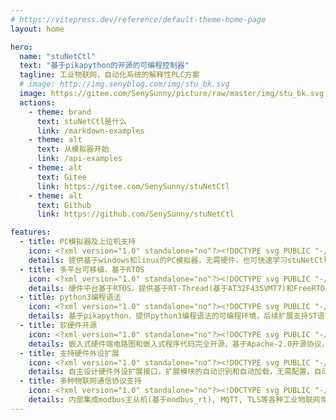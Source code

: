 ```yaml
---
# https://vitepress.dev/reference/default-theme-home-page
layout: home

hero:
  name: "stuNetCtl"
  text: "基于pikapython的开源的可编程控制器"
  tagline: 工业物联网，自动化系统的解释性PLC方案
  # image: http://img.senyblog.com/img/stu_bk.svg
  image: https://gitee.com/SenySunny/picture/raw/master/img/stu_bk.svg
  actions:
    - theme: brand
      text: stuNetCtl是什么
      link: /markdown-examples
    - theme: alt
      text: 从模拟器开始
      link: /api-examples
    - theme: alt
      text: Gitee
      link: https://gitee.com/SenySunny/stuNetCtl
    - theme: alt
      text: Github
      link: https://github.com/SenySunny/stuNetCtl

features:
  - title: PC模拟器及上位机支持
    icon: <?xml version="1.0" standalone="no"?><!DOCTYPE svg PUBLIC "-//W3C//DTD SVG 1.1//EN" "http://www.w3.org/Graphics/SVG/1.1/DTD/svg11.dtd"><svg t="1715659004787" class="icon" viewBox="0 0 1025 1024" version="1.1" xmlns="http://www.w3.org/2000/svg" p-id="14301" xmlns:xlink="http://www.w3.org/1999/xlink" width="75.0732421875" height="75"><path d="M302.327525 504.7808l-146.944-88.064c-11.776-7.168-27.136-3.328-34.048 8.448-7.168 11.776-3.328 27.136 8.448 34.304l146.944 88.064c11.776 7.168 27.136 3.328 34.048-8.704C317.943525 527.0272 314.103525 511.6672 302.327525 504.7808zM458.999525 1020.8768c5.888 1.792 12.544 1.28 18.688-2.304C472.055525 1021.6448 465.399525 1022.6688 458.999525 1020.8768zM302.327525 504.7808l-146.944-88.064c-11.776-7.168-27.136-3.328-34.048 8.448-7.168 11.776-3.328 27.136 8.448 34.304l146.944 88.064c11.776 7.168 27.136 3.328 34.048-8.704C317.943525 527.0272 314.103525 511.6672 302.327525 504.7808zM302.327525 504.7808l-146.944-88.064c-11.776-7.168-27.136-3.328-34.048 8.448-7.168 11.776-3.328 27.136 8.448 34.304l146.944 88.064c11.776 7.168 27.136 3.328 34.048-8.704C317.943525 527.0272 314.103525 511.6672 302.327525 504.7808zM302.327525 504.7808l-146.944-88.064c-11.776-7.168-27.136-3.328-34.048 8.448-7.168 11.776-3.328 27.136 8.448 34.304l146.944 88.064c11.776 7.168 27.136 3.328 34.048-8.704C317.943525 527.0272 314.103525 511.6672 302.327525 504.7808zM302.327525 504.7808l-146.944-88.064c-11.776-7.168-27.136-3.328-34.048 8.448-7.168 11.776-3.328 27.136 8.448 34.304l146.944 88.064c11.776 7.168 27.136 3.328 34.048-8.704C317.943525 527.0272 314.103525 511.6672 302.327525 504.7808zM302.327525 504.7808l-146.944-88.064c-11.776-7.168-27.136-3.328-34.048 8.448-7.168 11.776-3.328 27.136 8.448 34.304l146.944 88.064c11.776 7.168 27.136 3.328 34.048-8.704C317.943525 527.0272 314.103525 511.6672 302.327525 504.7808z" fill="#515151" p-id="14302"></path><path d="M477.687525 1018.5472c-6.144 3.584-12.8 4.096-18.688 2.304C465.399525 1022.6688 472.055525 1021.6448 477.687525 1018.5472z" fill="#515151" p-id="14303"></path><path d="M490.641125 954.112 490.641125 511.744l389.632-221.184 39.8848-24.1664c7.9872-5.1968 9.4976-11.8016 10.5472-16.5376 1.024-9.728-3.584-19.968-13.568-25.088l-440.32-220.16c-7.168-3.584-15.36-3.584-22.528 0l-440.32 220.16C-2.414875 235.52 0.145125 259.328 0.145125 261.888l0 469.76c0 8.704 4.608 16.896 12.032 21.504 0 0 430.848 260.352 438.272 263.68 15.104 7.424 24.576 5.376 31.744 1.792l143.36-82.944c12.288-7.168 16.384-22.784 9.216-35.072-6.912-12.288-22.784-16.384-34.816-9.472l-99.072 57.6 0-0.256L490.641125 954.112M440.465125 511.744l0 441.088L50.065125 717.568l0-427.52L440.465125 511.744zM465.553125 468.224 78.225125 248.576l387.328-193.536 387.328 193.536L465.553125 468.224z" fill="#515151" p-id="14304"></path><path d="M812.945125 917.376l201.984-121.344c5.632-3.584 9.216-9.728 9.216-16.64l0-222.464c0-7.8336-5.888-13.312-12.288-16.384l-5.12-2.56c-0.512-0.256-1.28-0.256-1.792-0.256l1.536 0-196.352-98.048c-5.376-2.56-11.776-2.56-17.152 0l-196.096 98.048c-14.336 5.504-17.92 17.792-17.92 24.704l0 216.96c0 6.912 3.584 13.056 9.472 16.64 0 0 200.1664 120.0896 201.1904 120.3456C789.623525 916.4032 801.553125 925.2352 812.945125 917.376zM782.481125 868.224l-165.12-99.584 0-178.944 165.12 93.44L782.481125 868.224zM801.681125 650.112l-161.024-91.392 161.024-80.384 160.768 80.384L801.681125 650.112zM985.745125 768.64l-164.864 99.328 0-184.832 164.864-93.44L985.745125 768.64z" fill="#515151" p-id="14305"></path></svg>
    details: 提供基于windows和linux的PC模拟器，无需硬件，也可快速学习stuNetCtl的python编程。上位机基于终端运行，可集成进VSCode编程下载，集成开发环境Stu Studio正在开发中......
  - title: 多平台可移植，基于RTOS
    icon: <?xml version="1.0" standalone="no"?><!DOCTYPE svg PUBLIC "-//W3C//DTD SVG 1.1//EN" "http://www.w3.org/Graphics/SVG/1.1/DTD/svg11.dtd"><svg t="1715658968803" class="icon" viewBox="0 0 1024 1024" version="1.1" xmlns="http://www.w3.org/2000/svg" p-id="13199" xmlns:xlink="http://www.w3.org/1999/xlink" width="75" height="75"><path d="M160.362667 298.666667c70.506667 0 105.749333 41.749333 105.749333 125.226666 0 25.173333-3.818667 46.549333-11.456 64.128-7.637333 17.578667-21.056 31.786667-40.256 42.56L279.04 725.333333h-63.445333l-55.829334-182.186666H123.946667V725.333333H64V298.666667h96.362667z m315.797333 0v57.536h-68.821333V725.333333h-59.477334V356.202667H279.04V298.666667h197.12zM155.072 356.202667h-31.146667v133.034666h34.090667c10.56 0 18.986667-1.493333 25.258667-4.501333a34.56 34.56 0 0 0 14.677333-12.885333c3.136-5.589333 5.290667-12.48 6.464-20.693334 1.173333-8.170667 1.770667-17.664 1.770667-28.437333 0-10.794667-0.597333-20.266667-1.770667-28.48a57.728 57.728 0 0 0-7.04-21.269333c-7.445333-11.178667-21.546667-16.768-42.304-16.768z m339.008 45.013333c0-16.896 2.88-31.829333 8.64-44.8 5.76-12.970667 13.44-23.765333 23.061333-32.426667a97.024 97.024 0 0 1 31.402667-18.837333A101.781333 101.781333 0 0 1 592.64 298.666667c11.904 0 23.722667 2.154667 35.456 6.485333 11.712 4.309333 22.378667 10.602667 32 18.858667 9.194667 8.64 16.704 19.434667 22.464 32.426666 5.76 12.949333 8.64 27.882667 8.64 44.778667v221.568c0 17.706667-2.88 32.810667-8.64 45.376a93.504 93.504 0 0 1-22.485333 31.253333c-9.6 8.64-20.266667 15.125333-32 19.434667A101.781333 101.781333 0 0 1 592.64 725.333333a101.781333 101.781333 0 0 1-35.456-6.485333 92.138667 92.138667 0 0 1-31.402667-19.434667 89.813333 89.813333 0 0 1-23.04-31.253333c-5.76-12.565333-8.661333-27.690667-8.661333-45.376V401.216z m58.794667 221.568c0 14.549333 3.925333 25.258667 11.818666 32.128 7.872 6.869333 17.194667 10.304 27.946667 10.304s20.074667-3.413333 27.946667-10.304c7.893333-6.869333 11.818667-17.578667 11.818666-32.128V401.216c0-14.549333-3.925333-25.258667-11.818666-32.128a41.130667 41.130667 0 0 0-27.946667-10.304c-10.752 0-20.074667 3.413333-27.946667 10.304-7.893333 6.869333-11.818667 17.578667-11.818666 32.128v221.568zM960 423.04h-62.677333v-13.568c0-13.738667-3.370667-25.621333-10.133334-35.626667-6.762667-10.026667-18.133333-15.04-34.090666-15.04-8.597333 0-15.573333 1.557333-20.906667 4.693334a40.533333 40.533333 0 0 0-12.885333 11.797333c-3.285333 5.12-5.546667 10.901333-6.762667 17.386667a109.013333 109.013333 0 0 0-1.834667 20.330666c0 8.256 0.298667 15.146667 0.917334 20.629334 0.618667 5.504 2.133333 10.410667 4.608 14.72 2.453333 4.330667 6.037333 8.064 10.752 11.2 4.693333 3.157333 11.157333 6.293333 19.349333 9.429333l47.914667 18.282667c13.930667 5.12 25.194667 11.093333 33.792 17.962666 8.618667 6.890667 15.36 14.848 20.266666 23.893334 4.522667 9.408 7.594667 20.117333 9.237334 32.106666 1.642667 11.968 2.453333 25.621333 2.453333 40.96 0 17.664-1.834667 34.069333-5.546667 49.194667-3.669333 15.146667-9.6 27.989333-17.792 38.613333-8.618667 10.986667-19.882667 19.626667-33.792 25.92-13.930667 6.293333-30.933333 9.429333-50.986666 9.429334-15.168 0-29.312-2.56-42.410667-7.68a101.333333 101.333333 0 0 1-33.792-21.205334 103.189333 103.189333 0 0 1-22.421333-31.509333 92.373333 92.373333 0 0 1-8.298667-39.210667v-22.4h62.677333v18.88c0 10.986667 3.370667 20.906667 10.133334 29.76 6.762667 8.832 18.133333 13.248 34.090666 13.248 10.666667 0 18.944-1.472 24.896-4.416 5.930667-2.944 10.538667-7.168 13.824-12.672 3.264-5.504 5.205333-12.074667 5.824-19.733333 0.618667-7.68 0.917333-16.213333 0.917334-25.642667 0-11.008-0.405333-20.053333-1.216-27.093333-0.832-7.082667-2.453333-12.8-4.906667-17.109333a33.92 33.92 0 0 0-11.370667-10.602667 148.266667 148.266667 0 0 0-18.752-8.832l-44.842666-17.685333c-27.029333-10.602667-45.162667-24.661333-54.378667-42.133334-9.216-17.493333-13.824-39.381333-13.824-65.706666 0-15.722667 2.261333-30.656 6.762667-44.8a100.608 100.608 0 0 1 20.266666-36.522667 92.501333 92.501333 0 0 1 32.874667-24.469333c13.312-6.08 29.184-9.130667 47.616-9.130667 15.573333 0 29.802667 2.752 42.709333 8.256a110.314667 110.314667 0 0 1 33.493334 21.802667c18.816 18.858667 28.245333 40.469333 28.245333 64.832v29.44z" fill="#515151" p-id="13200"></path></svg>
    details: 硬件平台基于RTOS，提供基于RT-Thread(基于AT32F435VMT7)和FreeRTOS(基于ESP32S3)的硬件运行平台，支持网络固件下载，可适配云端固件更新功能。用户也可以可自行移植到其他平台。
  - title: python3编程语法
    icon: <?xml version="1.0" standalone="no"?><!DOCTYPE svg PUBLIC "-//W3C//DTD SVG 1.1//EN" "http://www.w3.org/Graphics/SVG/1.1/DTD/svg11.dtd"><svg t="1715658916678" class="icon" viewBox="0 0 1024 1024" version="1.1" xmlns="http://www.w3.org/2000/svg" p-id="11868" id="mx_n_1715658916679" xmlns:xlink="http://www.w3.org/1999/xlink" width="75" height="75"><path d="M1003.2 385.6c-19.2-70.4-51.2-124.8-121.6-124.8h-92.8v108.8c0 83.2-70.4 153.6-153.6 153.6H393.6c-67.2 0-121.6 57.6-121.6 124.8V880c0 67.2 57.6 105.6 121.6 124.8 76.8 22.4 150.4 25.6 241.6 0 60.8-19.2 121.6-54.4 121.6-124.8v-92.8H515.2v-32h363.2c70.4 0 96-51.2 121.6-124.8 28.8-72 28.8-145.6 3.2-244.8zM652.8 851.2c25.6 0 44.8 22.4 44.8 48s-19.2 48-44.8 48c-25.6 0-44.8-22.4-44.8-48 0-28.8 22.4-48 44.8-48zM385.6 494.4h241.6c67.2 0 121.6-57.6 121.6-124.8V137.6c0-67.2-54.4-115.2-121.6-128C544-3.2 457.6-3.2 385.6 9.6c-102.4 19.2-121.6 57.6-121.6 128v92.8h241.6v32H171.2c-70.4 0-134.4 41.6-153.6 124.8-22.4 92.8-22.4 150.4 0 248 16 73.6 57.6 124.8 131.2 124.8h83.2v-112c0-80 70.4-153.6 153.6-153.6z m-16-321.6c-25.6 0-44.8-22.4-44.8-48s19.2-48 44.8-48 44.8 22.4 44.8 48c-1.6 25.6-20.8 48-44.8 48z" fill="#515151" p-id="11869" data-spm-anchor-id="a313x.search_index.0.i18.43193a81gbsWM1" class=""></path></svg>
    details: 基于pikapython，提供python3编程语法的可编程环境，后续扩展支持ST语言编程和IEC61131-3标准支持。
  - title: 软硬件开源
    icon: <?xml version="1.0" standalone="no"?><!DOCTYPE svg PUBLIC "-//W3C//DTD SVG 1.1//EN" "http://www.w3.org/Graphics/SVG/1.1/DTD/svg11.dtd"><svg t="1715659032187" class="icon" viewBox="0 0 1024 1024" version="1.1" xmlns="http://www.w3.org/2000/svg" p-id="15459" xmlns:xlink="http://www.w3.org/1999/xlink" width="75" height="75"><path d="M326.4 317.6h371.2c1.2 0 2.2 0.2 3.2 0.4s2.2 0.6 3.2 1 2 1 3 1.6c1 0.6 1.8 1.4 2.6 2 0.8 0.8 1.4 1.6 2 2.6 0.6 1 1.2 1.8 1.6 3s0.8 2 1 3.2c0.2 1 0.4 2.2 0.4 3.2v371.2c0 1.2-0.2 2.2-0.4 3.2s-0.6 2.2-1 3.2-1 2-1.6 3c-0.6 1-1.4 1.8-2 2.6-0.8 0.8-1.6 1.4-2.6 2-1 0.6-1.8 1.2-3 1.6-1 0.4-2 0.8-3.2 1-1 0.2-2.2 0.4-3.2 0.4H326.4c-1.2 0-2.2-0.2-3.2-0.4s-2.2-0.6-3.2-1-2-1-3-1.6c-1-0.6-1.8-1.4-2.6-2-0.8-0.8-1.4-1.6-2-2.6-0.6-1-1.2-1.8-1.6-3-0.4-1-0.8-2-1-3.2-0.2-1-0.4-2.2-0.4-3.2V334.4c0-1.2 0.2-2.2 0.4-3.2s0.6-2.2 1-3.2 1-2 1.6-3c0.6-1 1.4-1.8 2-2.6 0.8-0.8 1.6-1.4 2.6-2 1-0.6 1.8-1.2 3-1.6s2-0.8 3.2-1 2-0.2 3.2-0.2z" p-id="15460" fill="#515151"></path><path d="M782 722.4c0 2.2-0.2 4.4-0.4 6.6-0.2 2.2-0.6 4.4-1 6.6-0.4 2.2-1 4.4-1.6 6.4-0.6 2.2-1.4 4.2-2.2 6.2-0.8 2-1.8 4-2.8 6-1 2-2.2 3.8-3.4 5.6-1.2 1.8-2.6 3.6-4 5.4a52.438 52.438 0 0 1-9.4 9.4c-1.8 1.4-3.4 2.8-5.4 4-1.8 1.2-3.8 2.4-5.6 3.4-2 1-4 2-6 2.8-2 0.8-4.2 1.6-6.2 2.2-2.2 0.6-4.2 1.2-6.4 1.6-2.2 0.4-4.4 0.8-6.6 1s-4.4 0.4-6.6 0.4H309.4c-2.2 0-4.4-0.2-6.6-0.4s-4.4-0.6-6.6-1c-2.2-0.4-4.4-1-6.4-1.6-2.2-0.6-4.2-1.4-6.2-2.2s-4-1.8-6-2.8c-2-1-3.8-2.2-5.6-3.4-1.8-1.2-3.6-2.6-5.4-4a52.438 52.438 0 0 1-9.4-9.4c-1.4-1.8-2.8-3.4-4-5.4-1.2-1.8-2.4-3.8-3.4-5.6-1-2-2-4-2.8-6-0.8-2-1.6-4.2-2.2-6.2-0.6-2.2-1.2-4.2-1.6-6.4-0.4-2.2-0.8-4.4-1-6.6s-0.4-4.4-0.4-6.6V317.6c0-2.2 0.2-4.4 0.4-6.6 0.2-2.2 0.6-4.4 1-6.6 0.4-2.2 1-4.4 1.6-6.4 0.6-2.2 1.4-4.2 2.2-6.2 0.8-2 1.8-4 2.8-6 1-2 2.2-3.8 3.4-5.6 1.2-1.8 2.6-3.6 4-5.4a52.438 52.438 0 0 1 9.4-9.4c1.8-1.4 3.4-2.8 5.4-4 1.8-1.2 3.8-2.4 5.6-3.4 2-1 4-2 6-2.8 2-0.8 4.2-1.6 6.2-2.2s4.2-1.2 6.4-1.6c2.2-0.4 4.4-0.8 6.6-1 2.2-0.2 4.4-0.4 6.6-0.4h405c2.2 0 4.4 0.2 6.6 0.4 2.2 0.2 4.4 0.6 6.6 1 2.2 0.4 4.4 1 6.4 1.6 2.2 0.6 4.2 1.4 6.2 2.2 2 0.8 4 1.8 6 2.8 2 1 3.8 2.2 5.6 3.4s3.6 2.6 5.4 4a52.438 52.438 0 0 1 9.4 9.4c1.4 1.8 2.8 3.4 4 5.4 1.2 1.8 2.4 3.8 3.4 5.6 1 2 2 4 2.8 6 0.8 2 1.6 4.2 2.2 6.2 0.6 2.2 1.2 4.2 1.6 6.4 0.4 2.2 0.8 4.4 1 6.6s0.4 4.4 0.4 6.6v404.8z m168.8-337.4c1.2 0 2.2 0 3.4-0.2 1-0.2 2.2-0.2 3.2-0.4s2.2-0.4 3.2-0.8 2-0.6 3.2-1.2c1-0.4 2-0.8 3-1.4 1-0.6 2-1 2.8-1.8 1-0.6 1.8-1.2 2.6-2s1.6-1.4 2.4-2.2c0.8-0.8 1.6-1.6 2.2-2.4 0.8-0.8 1.4-1.8 2-2.6 0.6-1 1.2-1.8 1.8-2.8 0.6-1 1-2 1.4-3 0.4-1 0.8-2 1.2-3.2 0.4-1 0.6-2.2 0.8-3.2 0.2-1 0.4-2.2 0.4-3.2 0.2-1.2 0.2-2.2 0.2-3.4 0-1.2 0-2.2-0.2-3.4-0.2-1.2-0.2-2.2-0.4-3.2s-0.4-2.2-0.8-3.2-0.6-2-1.2-3.2-0.8-2-1.4-3c-0.6-1-1-2-1.8-2.8-0.6-1-1.2-1.8-2-2.6s-1.4-1.6-2.2-2.4c-0.8-0.8-1.6-1.6-2.4-2.2-0.8-0.8-1.8-1.4-2.6-2-1-0.6-1.8-1.2-2.8-1.8-1-0.6-2-1-3-1.4s-2-0.8-3.2-1.2c-1-0.4-2.2-0.6-3.2-0.8s-2.2-0.4-3.2-0.4c-1.2-0.2-2.2-0.2-3.4-0.2h-33.8V250c0-2.2 0-4.4-0.2-6.6-0.2-2.2-0.2-4.4-0.4-6.6-0.2-2.2-0.4-4.4-0.8-6.6l-1.2-6.6c-0.4-2.2-1-4.4-1.4-6.4s-1.2-4.2-1.8-6.4-1.4-4.2-2-6.2c-0.8-2-1.6-4.2-2.4-6.2-0.8-2-1.8-4-2.6-6l-3-6c-1-2-2.2-3.8-3.2-5.8-1.2-1.8-2.4-3.8-3.6-5.6-1.2-1.8-2.4-3.6-3.8-5.4-1.4-1.8-2.6-3.6-4-5.2s-2.8-3.4-4.4-5-3-3.2-4.6-4.8c-1.6-1.6-3.2-3-4.8-4.6-1.6-1.4-3.4-3-5-4.4-1.8-1.4-3.4-2.8-5.2-4s-3.6-2.6-5.4-3.8-3.8-2.4-5.6-3.6c-1.8-1.2-3.8-2.2-5.8-3.2l-6-3c-2-1-4-1.8-6-2.6s-4-1.6-6.2-2.4c-2-0.8-4.2-1.4-6.2-2-2.2-0.6-4.2-1.2-6.4-1.8-2.2-0.6-4.2-1-6.4-1.4l-6.6-1.2c-2.2-0.4-4.4-0.6-6.6-0.8-2.2-0.2-4.4-0.4-6.6-0.4-2.2-0.2-4.4-0.2-6.6-0.2h-67.6v-34c0-1.2 0-2.2-0.2-3.4-0.2-1-0.2-2.2-0.4-3.2s-0.4-2.2-0.8-3.2-0.6-2-1.2-3.2c-0.4-1-0.8-2-1.4-3-0.6-1-1-2-1.8-2.8-0.6-1-1.2-1.8-2-2.6s-1.4-1.6-2.2-2.4c-0.8-0.8-1.6-1.6-2.4-2.2s-1.8-1.4-2.6-2c-1-0.6-1.8-1.2-2.8-1.8-1-0.6-2-1-3-1.4-1-0.4-2-0.8-3.2-1.2-1-0.4-2.2-0.6-3.2-0.8-1-0.2-2.2-0.4-3.2-0.4-1.2-0.2-2.2-0.2-3.4-0.2-1.2 0-2.2 0-3.4 0.2-1.2 0.2-2.2 0.2-3.2 0.4s-2.2 0.4-3.2 0.8-2 0.6-3.2 1.2c-1 0.4-2 0.8-3 1.4-1 0.6-2 1-2.8 1.8-1 0.6-1.8 1.2-2.6 2s-1.6 1.4-2.4 2.2c-0.8 0.8-1.6 1.6-2.2 2.4-0.8 0.8-1.4 1.8-2 2.6-0.6 1-1.2 1.8-1.8 2.8-0.6 1-1 2-1.4 3-0.4 1-0.8 2-1.2 3.2-0.4 1-0.6 2.2-0.8 3.2-0.2 1-0.4 2.2-0.4 3.2-0.2 1.2-0.2 2.2-0.2 3.4v33.8h-101.2V81.2c0-1.2 0-2.2-0.2-3.4-0.2-1-0.2-2.2-0.4-3.2s-0.4-2.2-0.8-3.2-0.6-2-1.2-3.2c-0.4-1-0.8-2-1.4-3-0.6-1-1-2-1.8-2.8-0.6-1-1.2-1.8-2-2.6s-1.4-1.6-2.2-2.4c-0.8-0.8-1.6-1.6-2.4-2.2-0.8-0.8-1.8-1.4-2.6-2s-1.8-1.2-2.8-1.8c-1-0.6-2-1-3-1.4-1-0.4-2-0.8-3.2-1.2-1-0.4-2.2-0.6-3.2-0.8-1-0.2-2.2-0.4-3.2-0.4-1-0.2-2.2-0.2-3.4-0.2-1.2 0-2.2 0-3.4 0.2-1.2 0.2-2.2 0.2-3.2 0.4s-2.2 0.4-3.2 0.8-2 0.6-3.2 1.2c-1 0.4-2 0.8-3 1.4-1 0.6-2 1-2.8 1.8-1 0.6-1.8 1.2-2.6 2s-1.6 1.4-2.4 2.2c-0.8 0.8-1.6 1.6-2.2 2.4-0.8 0.8-1.4 1.8-2 2.6-0.6 1-1.2 1.8-1.8 2.8s-1 2-1.4 3c-0.4 1-0.8 2-1.2 3.2s-0.6 2.2-0.8 3.2-0.4 2.2-0.4 3.2c-0.2 1.2-0.2 2.2-0.2 3.4v33.8h-101.2V81.2c0-1.2 0-2.2-0.2-3.4-0.2-1-0.2-2.2-0.4-3.2s-0.4-2.2-0.8-3.2-0.6-2-1.2-3.2c-0.4-1-0.8-2-1.4-3-0.6-1-1-2-1.8-2.8-0.6-1-1.2-1.8-2-2.6s-1.4-1.6-2.2-2.4c-0.8-0.8-1.6-1.6-2.4-2.2-0.8-0.8-1.8-1.4-2.6-2-1-0.6-1.8-1.2-2.8-1.8-1-0.6-2-1-3-1.4-1-0.4-2-0.8-3.2-1.2-1-0.4-2.2-0.6-3.2-0.8-1-0.2-2.2-0.4-3.2-0.4-1.2-0.2-2.2-0.2-3.4-0.2-1.2 0-2.2 0-3.4 0.2-1.2 0.2-2.2 0.2-3.2 0.4s-2.2 0.4-3.2 0.8-2 0.6-3.2 1.2c-1 0.4-2 0.8-3 1.4-1 0.6-2 1-2.8 1.8s-1.8 1.2-2.6 2-1.6 1.4-2.4 2.2c-0.8 0.8-1.6 1.6-2.2 2.4-0.8 0.8-1.4 1.8-2 2.6-0.6 1-1.2 1.8-1.8 2.8s-1 2-1.4 3c-0.4 1-0.8 2-1.2 3.2s-0.6 2.2-0.8 3.2-0.4 2.2-0.4 3.2c-0.2 1.2-0.2 2.2-0.2 3.4v33.8H242c-2.2 0-4.4 0-6.6 0.2-2.2 0.2-4.4 0.2-6.6 0.4s-4.4 0.4-6.6 0.8l-6.6 1.2c-2.2 0.4-4.4 1-6.4 1.4-2.2 0.6-4.2 1.2-6.4 1.8-2.2 0.6-4.2 1.4-6.2 2-2 0.8-4.2 1.6-6.2 2.4-2 0.8-4 1.8-6 2.6l-6 3c-2 1-3.8 2.2-5.8 3.2-1.8 1.2-3.8 2.4-5.6 3.6s-3.6 2.4-5.4 3.8c-1.8 1.4-3.6 2.6-5.2 4-1.8 1.4-3.4 2.8-5 4.4-1.6 1.4-3.2 3-4.8 4.6-1.6 1.6-3 3.2-4.6 4.8s-3 3.4-4.4 5c-1.4 1.8-2.8 3.4-4 5.2-1.4 1.8-2.6 3.6-3.8 5.4-1.2 1.8-2.4 3.8-3.6 5.6-1.2 1.8-2.2 3.8-3.2 5.8l-3 6c-1 2-1.8 4-2.6 6s-1.6 4-2.4 6.2c-0.8 2-1.4 4.2-2 6.2s-1.2 4.2-1.8 6.4c-0.6 2.2-1 4.2-1.4 6.4l-1.2 6.6c-0.4 2.2-0.6 4.4-0.8 6.6-0.2 2.2-0.4 4.4-0.4 6.6-0.2 2.2-0.2 4.4-0.2 6.6v67.6h-34c-1.2 0-2.2 0-3.4 0.2-1.2 0.2-2.2 0.2-3.2 0.4s-2.2 0.4-3.2 0.8-2 0.6-3.2 1.2c-1 0.4-2 0.8-3 1.4-1 0.6-2 1-2.8 1.8-1 0.6-1.8 1.2-2.6 2s-1.6 1.4-2.4 2.2c-0.8 0.8-1.6 1.6-2.2 2.4s-1.4 1.8-2 2.6c-0.6 1-1.2 1.8-1.8 2.8s-1 2-1.4 3-0.8 2-1.2 3.2c-0.4 1-0.6 2.2-0.8 3.2s-0.4 2.2-0.4 3.2c-0.2 1.2-0.2 2.2-0.2 3.4 0 1.2 0 2.2 0.2 3.4 0.2 1.2 0.2 2.2 0.4 3.2s0.4 2.2 0.8 3.2 0.6 2 1.2 3.2c0.4 1 0.8 2 1.4 3s1 2 1.8 2.8c0.6 1 1.2 1.8 2 2.6s1.4 1.6 2.2 2.4c0.8 0.8 1.6 1.6 2.4 2.2 0.8 0.8 1.8 1.4 2.6 2 1 0.6 1.8 1.2 2.8 1.8 1 0.6 2 1 3 1.4 1 0.4 2 0.8 3.2 1.2 1 0.4 2.2 0.6 3.2 0.8 1 0.2 2.2 0.4 3.2 0.4s2.2 0.2 3.4 0.2h33.8v101.2H73.2c-1.2 0-2.2 0-3.4 0.2-1.2 0.2-2.2 0.2-3.2 0.4s-2.2 0.4-3.2 0.8-2 0.6-3.2 1.2c-1 0.4-2 0.8-3 1.4-1 0.6-2 1-2.8 1.8-1 0.6-1.8 1.2-2.6 2s-1.6 1.4-2.4 2.2c-0.8 0.8-1.6 1.6-2.2 2.4-0.8 0.8-1.4 1.8-2 2.6-0.6 1-1.2 1.8-1.8 2.8-0.6 1-1 2-1.4 3s-0.8 2-1.2 3.2-0.6 2.2-0.8 3.2c-0.2 1-0.4 2.2-0.4 3.2-0.2 1.2-0.2 2.2-0.2 3.4s0 2.2 0.2 3.4c0.2 1.2 0.2 2.2 0.4 3.2s0.4 2.2 0.8 3.2 0.6 2 1.2 3.2c0.4 1 0.8 2 1.4 3 0.6 1 1 2 1.8 2.8 0.6 1 1.2 1.8 2 2.6s1.4 1.6 2.2 2.4 1.6 1.6 2.4 2.2c0.8 0.8 1.8 1.4 2.6 2 1 0.6 1.8 1.2 2.8 1.8 1 0.6 2 1 3 1.4 1 0.4 2 0.8 3.2 1.2 1 0.4 2.2 0.6 3.2 0.8 1 0.2 2.2 0.4 3.2 0.4 1.2 0.2 2.2 0.2 3.4 0.2h33.8v101.2H73.2c-1.2 0-2.2 0-3.4 0.2s-2.2 0.2-3.2 0.4-2.2 0.4-3.2 0.8-2 0.6-3.2 1.2c-1 0.4-2 0.8-3 1.4-1 0.6-2 1-2.8 1.8-1 0.6-1.8 1.2-2.6 2s-1.6 1.4-2.4 2.2-1.6 1.6-2.2 2.4c-0.8 0.8-1.4 1.8-2 2.6-0.6 1-1.2 1.8-1.8 2.8-0.6 1-1 2-1.4 3-0.4 1-0.8 2-1.2 3.2-0.4 1-0.6 2.2-0.8 3.2s-0.4 2.2-0.4 3.2c-0.2 1.2-0.2 2.2-0.2 3.4s0 2.2 0.2 3.4c0.2 1.2 0.2 2.2 0.4 3.2s0.4 2.2 0.8 3.2 0.6 2 1.2 3.2c0.4 1 0.8 2 1.4 3 0.6 1 1 2 1.8 2.8 0.6 1 1.2 1.8 2 2.6s1.4 1.6 2.2 2.4 1.6 1.6 2.4 2.2c0.8 0.8 1.8 1.4 2.6 2 1 0.6 1.8 1.2 2.8 1.8 1 0.6 2 1 3 1.4 1 0.4 2 0.8 3.2 1.2 1 0.4 2.2 0.6 3.2 0.8 1 0.2 2.2 0.4 3.2 0.4s2.2 0.2 3.4 0.2h33.8V790c0 2.2 0 4.4 0.2 6.6 0.2 2.2 0.2 4.4 0.4 6.6 0.2 2.2 0.4 4.4 0.8 6.6l1.2 6.6c0.4 2.2 1 4.4 1.4 6.4 0.6 2.2 1.2 4.2 1.8 6.4s1.4 4.2 2 6.2c0.8 2 1.6 4.2 2.4 6.2 0.8 2 1.8 4 2.6 6l3 6c1 2 2.2 3.8 3.2 5.8 1.2 1.8 2.4 3.8 3.6 5.6 1.2 1.8 2.4 3.6 3.8 5.4s2.6 3.6 4 5.2c1.4 1.8 2.8 3.4 4.4 5 1.4 1.6 3 3.2 4.6 4.8 1.6 1.6 3.2 3 4.8 4.6 1.6 1.4 3.4 3 5 4.4 1.8 1.4 3.4 2.8 5.2 4 1.8 1.4 3.6 2.6 5.4 3.8s3.8 2.4 5.6 3.6c1.8 1.2 3.8 2.2 5.8 3.2l6 3c2 1 4 1.8 6 2.6s4 1.6 6.2 2.4c2 0.8 4.2 1.4 6.2 2 2.2 0.6 4.2 1.2 6.4 1.8 2.2 0.6 4.2 1 6.4 1.4l6.6 1.2c2.2 0.4 4.4 0.6 6.6 0.8 2.2 0.2 4.4 0.4 6.6 0.4 2.2 0.2 4.4 0.2 6.6 0.2h67.6v33.8c0 1.2 0 2.2 0.2 3.4 0.2 1 0.2 2.2 0.4 3.2s0.4 2.2 0.8 3.2 0.6 2 1.2 3.2 0.8 2 1.4 3c0.6 1 1 2 1.8 2.8 0.6 1 1.2 1.8 2 2.6s1.4 1.6 2.2 2.4c0.8 0.8 1.6 1.6 2.4 2.2 0.8 0.8 1.8 1.4 2.6 2 1 0.6 1.8 1.2 2.8 1.8 1 0.6 2 1 3 1.4 1 0.4 2 0.8 3.2 1.2s2.2 0.6 3.2 0.8c1 0.2 2.2 0.4 3.2 0.4 1.2 0.2 2.2 0.2 3.4 0.2 1.2 0 2.2 0 3.4-0.2 1.2-0.2 2.2-0.2 3.2-0.4s2.2-0.4 3.2-0.8 2-0.6 3.2-1.2c1-0.4 2-0.8 3-1.4 1-0.6 2-1 2.8-1.8 1-0.6 1.8-1.2 2.6-2s1.6-1.4 2.4-2.2c0.8-0.8 1.6-1.6 2.2-2.4s1.4-1.8 2-2.6c0.6-1 1.2-1.8 1.8-2.8 0.6-1 1-2 1.4-3 0.4-1 0.8-2 1.2-3.2 0.4-1 0.6-2.2 0.8-3.2 0.2-1 0.4-2.2 0.4-3.2 0.2-1.2 0.2-2.2 0.2-3.4v-33.8h101.2v33.8c0 1.2 0 2.2 0.2 3.4 0.2 1 0.2 2.2 0.4 3.2s0.4 2.2 0.8 3.2 0.6 2 1.2 3.2c0.4 1 0.8 2 1.4 3 0.6 1 1 2 1.8 2.8 0.6 1 1.2 1.8 2 2.6s1.4 1.6 2.2 2.4c0.8 0.8 1.6 1.6 2.4 2.2 0.8 0.8 1.8 1.4 2.6 2s1.8 1.2 2.8 1.8c1 0.6 2 1 3 1.4 1 0.4 2 0.8 3.2 1.2 1 0.4 2.2 0.6 3.2 0.8 1 0.2 2.2 0.4 3.2 0.4 1.2 0.2 2.2 0.2 3.4 0.2 1.2 0 2.2 0 3.4-0.2 1.2-0.2 2.2-0.2 3.2-0.4s2.2-0.4 3.2-0.8 2-0.6 3.2-1.2c1-0.4 2-0.8 3-1.4 1-0.6 2-1 2.8-1.8s1.8-1.2 2.6-2 1.6-1.4 2.4-2.2c0.8-0.8 1.6-1.6 2.2-2.4 0.8-0.8 1.4-1.8 2-2.6 0.6-1 1.2-1.8 1.8-2.8s1-2 1.4-3 0.8-2 1.2-3.2c0.4-1 0.6-2.2 0.8-3.2s0.4-2.2 0.4-3.2c0.2-1.2 0.2-2.2 0.2-3.4v-33.8h101.2v33.8c0 1.2 0 2.2 0.2 3.4 0.2 1 0.2 2.2 0.4 3.2s0.4 2.2 0.8 3.2 0.6 2 1.2 3.2c0.4 1 0.8 2 1.4 3 0.6 1 1 2 1.8 2.8 0.6 1 1.2 1.8 2 2.6s1.4 1.6 2.2 2.4c0.8 0.8 1.6 1.6 2.4 2.2 0.8 0.8 1.8 1.4 2.6 2 1 0.6 1.8 1.2 2.8 1.8 1 0.6 2 1 3 1.4 1 0.4 2 0.8 3.2 1.2 1 0.4 2.2 0.6 3.2 0.8 1 0.2 2.2 0.4 3.2 0.4 1.2 0.2 2.2 0.2 3.4 0.2 1.2 0 2.2 0 3.4-0.2 1.2-0.2 2.2-0.2 3.2-0.4s2.2-0.4 3.2-0.8 2-0.6 3.2-1.2c1-0.4 2-0.8 3-1.4 1-0.6 2-1 2.8-1.8 1-0.6 1.8-1.2 2.6-2s1.6-1.4 2.4-2.2c0.8-0.8 1.6-1.6 2.2-2.4s1.4-1.8 2-2.6c0.6-1 1.2-1.8 1.8-2.8 0.6-1 1-2 1.4-3 0.4-1 0.8-2 1.2-3.2 0.4-1 0.6-2.2 0.8-3.2 0.2-1 0.4-2.2 0.4-3.2 0.2-1.2 0.2-2.2 0.2-3.4v-33.8H782c2.2 0 4.4 0 6.6-0.2 2.2-0.2 4.4-0.2 6.6-0.4 2.2-0.2 4.4-0.4 6.6-0.8l6.6-1.2c2.2-0.4 4.4-1 6.4-1.4 2.2-0.6 4.2-1.2 6.4-1.8 2.2-0.6 4.2-1.4 6.2-2 2-0.8 4.2-1.6 6.2-2.4 2-0.8 4-1.8 6-2.6l6-3c2-1 3.8-2.2 5.8-3.2 1.8-1.2 3.8-2.4 5.6-3.6s3.6-2.4 5.4-3.8c1.8-1.4 3.6-2.6 5.2-4 1.8-1.4 3.4-2.8 5-4.4 1.6-1.4 3.2-3 4.8-4.6 1.6-1.6 3-3.2 4.6-4.8s3-3.4 4.4-5c1.4-1.8 2.8-3.4 4-5.2s2.6-3.6 3.8-5.4c1.2-1.8 2.4-3.8 3.6-5.6 1.2-1.8 2.2-3.8 3.2-5.8l3-6c1-2 1.8-4 2.6-6s1.6-4 2.4-6.2c0.8-2 1.4-4.2 2-6.2s1.2-4.2 1.8-6.4c0.6-2.2 1-4.2 1.4-6.4l1.2-6.6c0.4-2.2 0.6-4.4 0.8-6.6s0.4-4.4 0.4-6.6c0.2-2.2 0.2-4.4 0.2-6.6v-67.6h33.8c1.2 0 2.2 0 3.4-0.2 1-0.2 2.2-0.2 3.2-0.4s2.2-0.4 3.2-0.8 2-0.6 3.2-1.2c1-0.4 2-0.8 3-1.4 1-0.6 2-1 2.8-1.8 1-0.6 1.8-1.2 2.6-2s1.6-1.4 2.4-2.2 1.6-1.6 2.2-2.4c0.8-0.8 1.4-1.8 2-2.6 0.6-1 1.2-1.8 1.8-2.8 0.6-1 1-2 1.4-3 0.4-1 0.8-2 1.2-3.2s0.6-2.2 0.8-3.2c0.2-1 0.4-2.2 0.4-3.2 0.2-1.2 0.2-2.2 0.2-3.4s0-2.2-0.2-3.4c-0.2-1.2-0.2-2.2-0.4-3.2s-0.4-2.2-0.8-3.2-0.6-2-1.2-3.2c-0.4-1-0.8-2-1.4-3-0.6-1-1-2-1.8-2.8-0.6-1-1.2-1.8-2-2.6s-1.4-1.6-2.2-2.4-1.6-1.6-2.4-2.2c-0.8-0.8-1.8-1.4-2.6-2-1-0.6-1.8-1.2-2.8-1.8-1-0.6-2-1-3-1.4-1-0.4-2-0.8-3.2-1.2s-2.2-0.6-3.2-0.8c-1-0.2-2.2-0.4-3.2-0.4-1.2-0.2-2.2-0.2-3.4-0.2h-33.8v-101.2h33.8c1.2 0 2.2 0 3.4-0.2 1-0.2 2.2-0.2 3.2-0.4s2.2-0.4 3.2-0.8 2-0.6 3.2-1.2c1-0.4 2-0.8 3-1.4 1-0.6 2-1 2.8-1.8 1-0.6 1.8-1.2 2.6-2s1.6-1.4 2.4-2.2 1.6-1.6 2.2-2.4c0.8-0.8 1.4-1.8 2-2.6 0.6-1 1.2-1.8 1.8-2.8 0.6-1 1-2 1.4-3 0.4-1 0.8-2 1.2-3.2 0.4-1 0.6-2.2 0.8-3.2 0.2-1 0.4-2.2 0.4-3.2 0.2-1 0.2-2.2 0.2-3.4s0-2.2-0.2-3.4c-0.2-1.2-0.2-2.2-0.4-3.2s-0.4-2.2-0.8-3.2-0.6-2-1.2-3.2-0.8-2-1.4-3c-0.6-1-1-2-1.8-2.8s-1.2-1.8-2-2.6-1.4-1.6-2.2-2.4c-0.8-0.8-1.6-1.6-2.4-2.2-0.8-0.8-1.8-1.4-2.6-2-1-0.6-1.8-1.2-2.8-1.8-1-0.6-2-1-3-1.4-1-0.4-2-0.8-3.2-1.2s-2.2-0.6-3.2-0.8c-1-0.2-2.2-0.4-3.2-0.4-1.2-0.2-2.2-0.2-3.4-0.2h-33.8v-101.2h34z" p-id="15461" fill="#515151"></path></svg>
    details: 嵌入式硬件端电路图和嵌入式程序代码完全开源，基于Apache-2.0开源协议，无商用版权风险。
  - title: 支持硬件外设扩展
    icon: <?xml version="1.0" standalone="no"?><!DOCTYPE svg PUBLIC "-//W3C//DTD SVG 1.1//EN" "http://www.w3.org/Graphics/SVG/1.1/DTD/svg11.dtd"><svg t="1715659053688" class="icon" viewBox="0 0 1024 1024" version="1.1" xmlns="http://www.w3.org/2000/svg" p-id="16556" xmlns:xlink="http://www.w3.org/1999/xlink" width="75" height="75"><path d="M952 612c4.4 0 8-3.6 8-8v-56c0-4.4-3.6-8-8-8H298c-14.2-35.2-48.7-60-89-60-53 0-96 43-96 96s43 96 96 96c40.3 0 74.8-24.8 89-60h150.3v152c0 55.2 44.8 100 100 100H952c4.4 0 8-3.6 8-8v-56c0-4.4-3.6-8-8-8H548.3c-15.5 0-28-12.5-28-28V612H952zM456 344h264v98.2c0 8.1 9.5 12.8 15.8 7.7l172.5-136.2c5-3.9 5-11.4 0-15.3L735.8 162.1c-6.4-5.1-15.8-0.5-15.8 7.7V268H456c-4.4 0-8 3.6-8 8v60c0 4.4 3.6 8 8 8z" p-id="16557" fill="#515151"></path></svg>
    details: 自主设计硬件外设扩展接口，扩展模块的自动识别和自动加载，无需配置，自动完成PLC寄存器的相关映射，上电即自动完成。
  - title: 多种物联网通信协议支持
    icon: <?xml version="1.0" standalone="no"?><!DOCTYPE svg PUBLIC "-//W3C//DTD SVG 1.1//EN" "http://www.w3.org/Graphics/SVG/1.1/DTD/svg11.dtd"><svg t="1715659114622" class="icon" viewBox="0 0 1024 1024" version="1.1" xmlns="http://www.w3.org/2000/svg" p-id="18637" xmlns:xlink="http://www.w3.org/1999/xlink" width="75" height="75"><path d="M512 448c-4.16 0-8.32-1.76-11.36-4.64-2.88-3.04-4.64-7.2-4.64-11.36 0-4.32 1.76-8.32 4.64-11.36 5.92-5.92 16.64-5.92 22.72 0 2.88 3.04 4.64 7.2 4.64 11.36 0 4.16-1.76 8.32-4.64 11.36-3.04 2.88-7.2 4.64-11.36 4.64z" fill="#515151" p-id="18638"></path><path d="M736 608H256C158.96 608 80 529.04 80 432c0-72.96 43.92-137.296 111.904-163.888 0.288-3.728 0.096-7.888 0.096-12.112 0-97.04 78.96-176 176-176 32.16 0 63.68 8.864 91.184 25.616A207.968 207.968 0 0 1 640 0c108.368 0 197.328 81.424 206.928 189.392C916.72 229.456 960 303.952 960 384c0 123.52-100.48 224-224 224zM368 112c-79.392 0-144 64.608-144 144 0 3.328 0.16 6.624 0.416 9.888 1.136 13.824-7.248 26.704-20.848 32.016A143.152 143.152 0 0 0 112 432c0 79.392 64.608 144 144 144h480c105.872 0 192-86.128 192-192 0-68.608-37.12-132.448-96.848-166.624a32.256 32.256 0 0 1-16.096-25.136A174.864 174.864 0 0 0 640 32a176.32 176.32 0 0 0-153.2 89.648c-8.464 14.976-29.408 20.32-44.272 11.296A143.168 143.168 0 0 0 368 112z" fill="#515151" p-id="18639"></path><path d="M754.256 166.288a16 16 0 0 1-14.336-8.864 110.176 110.176 0 0 0-24.32-32.272 110.304 110.304 0 0 0-34.288-21.408A112.64 112.64 0 0 0 640 96a16 16 0 0 1 0-32c18.32 0 36.16 3.36 53.008 9.968a142.016 142.016 0 0 1 44.192 27.584 142.08 142.08 0 0 1 31.36 41.6 16 16 0 0 1-14.304 23.136zM752 752a15.952 15.952 0 0 1-11.312-4.688L672 678.624l-68.688 68.688a16 16 0 1 1-22.624-22.624l80-80a16 16 0 0 1 22.624 0l80 80A16 16 0 0 1 752 752z" fill="#515151" p-id="18640"></path><path d="M1008 896H672a16 16 0 0 1-16-16V656a16 16 0 0 1 32 0v208h320a16 16 0 0 1 0 32zM432 752a15.952 15.952 0 0 1-11.312-4.688L352 678.624l-68.688 68.688a16 16 0 1 1-22.624-22.624l80-80a16 16 0 0 1 22.624 0l80 80A16 16 0 0 1 432 752z" fill="#515151" p-id="18641"></path><path d="M352 896H16a16 16 0 0 1 0-32h320V656a16 16 0 0 1 32 0v224a16 16 0 0 1-16 16zM512 1024a16 16 0 0 1-16-16V496a16 16 0 0 1 32 0v512a16 16 0 0 1-16 16z" fill="#515151" p-id="18642"></path><path d="M512 1024a15.952 15.952 0 0 1-11.312-4.688l-80-80a16 16 0 1 1 22.624-22.624L512 985.376l68.688-68.688a16 16 0 1 1 22.624 22.624l-80 80A15.952 15.952 0 0 1 512 1024zM512 384c-4.16 0-8.32-1.76-11.36-4.64-2.88-3.04-4.64-7.2-4.64-11.36 0-4.16 1.76-8.32 4.64-11.36 5.92-5.92 16.8-5.92 22.72 0 2.88 3.04 4.64 7.2 4.64 11.36 0 4.16-1.76 8.32-4.64 11.36-3.04 2.88-7.2 4.64-11.36 4.64zM512 320c-4.16 0-8.32-1.76-11.36-4.64-2.88-3.04-4.64-7.04-4.64-11.36 0-4.16 1.76-8.32 4.64-11.36 6.08-5.92 16.64-5.92 22.72 0 2.88 3.04 4.64 7.2 4.64 11.36 0 4.32-1.76 8.32-4.64 11.36-3.04 2.88-7.2 4.64-11.36 4.64z" fill="#515151" p-id="18643"></path></svg>
    details: 内部集成modbus主从机(基于modbus_rt), MQTT, TLS等各种工业物联网常用协议支持，可以快速工业应用以及作为DTU或RTU应用支持
---
```


